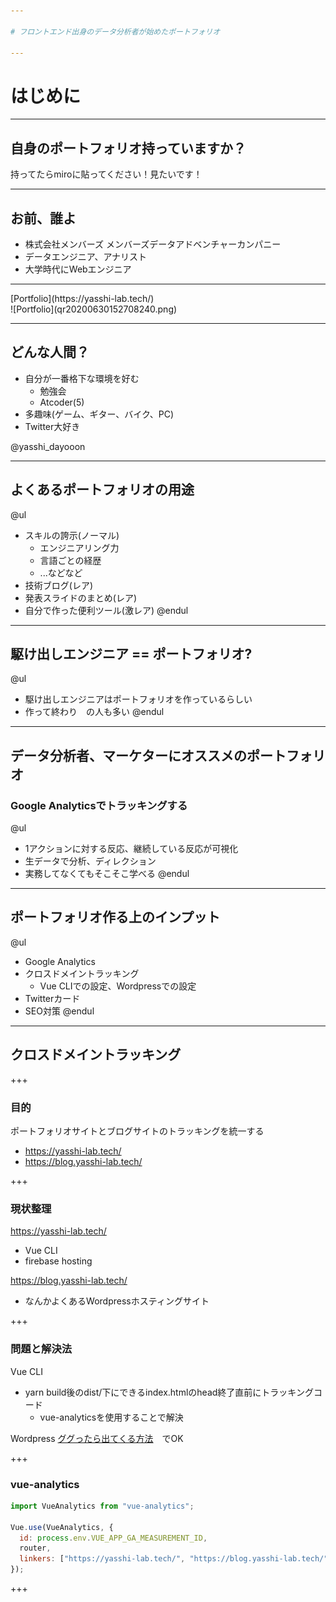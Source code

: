 ```yaml
---

# フロントエンド出身のデータ分析者が始めたポートフォリオ

---
```


# はじめに

---

## 自身のポートフォリオ持っていますか？
持ってたらmiroに貼ってください！見たいです！

---

## お前、誰よ

- 株式会社メンバーズ
    メンバーズデータアドベンチャーカンパニー
- データエンジニア、アナリスト
- 大学時代にWebエンジニア

<hr>
[Portfolio](https://yasshi-lab.tech/)<br>
![Portfolio](qr20200630152708240.png)

---

## どんな人間？
- 自分が一番格下な環境を好む
    - 勉強会
    - Atcoder(5)
- 多趣味(ゲーム、ギター、バイク、PC)
- Twitter大好き

@yasshi_dayooon

---

## よくあるポートフォリオの用途

@ul
- スキルの誇示(ノーマル)
    - エンジニアリング力
    - 言語ごとの経歴
    - ...などなど
- 技術ブログ(レア)
- 発表スライドのまとめ(レア)
- 自分で作った便利ツール(激レア)
@endul

---

## 駆け出しエンジニア == ポートフォリオ?

@ul
- 駆け出しエンジニアはポートフォリオを作っているらしい
- 作って終わり　の人も多い
@endul

---

## データ分析者、マーケターにオススメのポートフォリオ
### Google Analyticsでトラッキングする
@ul
- 1アクションに対する反応、継続している反応が可視化
- 生データで分析、ディレクション
- 実務してなくてもそこそこ学べる
@endul

---

## ポートフォリオ作る上のインプット
@ul
- Google Analytics
- クロスドメイントラッキング
    - Vue CLIでの設定、Wordpressでの設定
- Twitterカード
- SEO対策
@endul

---

## クロスドメイントラッキング

+++

### 目的
ポートフォリオサイトとブログサイトのトラッキングを統一する
- https://yasshi-lab.tech/
- https://blog.yasshi-lab.tech/

+++

### 現状整理
https://yasshi-lab.tech/
- Vue CLI
- firebase hosting

https://blog.yasshi-lab.tech/
- なんかよくあるWordpressホスティングサイト

+++
### 問題と解決法
Vue CLI
- yarn build後のdist/下にできるindex.htmlのhead終了直前にトラッキングコード
    - vue-analyticsを使用することで解決

Wordpress
[ググったら出てくる方法](https://wacul-ai.com/blog/access-analysis/google-analytics-setting/wp-ga/)　でOK

+++
### vue-analytics

```js
import VueAnalytics from "vue-analytics";

Vue.use(VueAnalytics, {
  id: process.env.VUE_APP_GA_MEASUREMENT_ID,
  router,
  linkers: ["https://yasshi-lab.tech/", "https://blog.yasshi-lab.tech/"]
});
```

+++